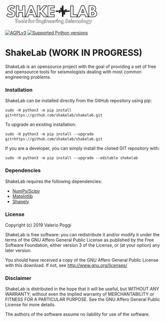 <img alt="ShakeLab - Tools for Engineering Seismology" class="right" style="width: 60%" src="https://raw.githubusercontent.com/klunk386/shakelab/master/logo/shakelab.png#1" />

[![AGPLv3](https://www.gnu.org/graphics/agplv3-88x31.png)](https://www.gnu.org/licenses/agpl.html)
[![Supported Python versions](https://img.shields.io/pypi/pyversions/shakelab.svg)](https://pypi.python.org/pypi/shakelab)

# ShakeLab (WORK IN PROGRESS)

ShakeLab is an opensource project with the goal of providing a set of free and opensource tools for seismologists dealing with most common engineering problems.

### Installation

ShakeLab can be installed directly from the GitHub repository using pip:

```console
sudo -H python3 -m pip install git+https://github.com/shakelab/shakelab.git
```
To upgrade an existing installation:

```console
sudo -H python3 -m pip install --upgrade git+https://github.com/shakelab/shakelab.git
```

If you are a developer, you can simply install the cloned GIT repository with:

```console
sudo -H python3 -m pip install --upgrade --editable shakelab
```

### Dependencies

ShakeLab requires the following dependencies:

  * [NumPy/Scipy](http://www.scipy.org/)
  * [Matplotlib](http://matplotlib.org/)
  * [Shapely](https://pypi.org/project/Shapely/)

### License

Copyright (c) 2019 Valerio Poggi

ShakeLab is free software: you can redistribute it and/or modify it under the terms of the GNU Affero General Public License as published by the Free Software Foundation, either version 3 of the License, or (at your option) any later version.

You should have received a copy of the GNU Affero General Public License with this download. If not, see <http://www.gnu.org/licenses/>

### Disclaimer

ShakeLab is distributed in the hope that it will be useful, but WITHOUT ANY WARRANTY; without even the implied warranty of MERCHANTABILITY or FITNESS FOR A PARTICULAR PURPOSE. See the GNU Affero General Public License for more details.

The authors of the software assume no liability for use of the software.
